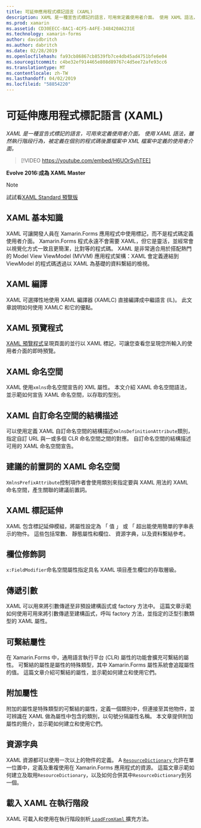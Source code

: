 ```yaml
---
title: 可延伸應用程式標記語言 (XAML)
description: XAML 是一種宣告式標記的語言，可用來定義使用者介面。 使用 XAML 語法，雖然執行階段行為，被定義在個別的程式碼後置檔案中 XML 檔案中定義的使用者介面。
ms.prod: xamarin
ms.assetid: CD30EECC-8AC1-4CF5-A4FE-348420A6231E
ms.technology: xamarin-forms
author: davidbritch
ms.author: dabritch
ms.date: 02/28/2019
ms.openlocfilehash: fa93cb86867cb8539fb7ce4db45ad4751bfe6e04
ms.sourcegitcommit: c4be32ef914465e808d89767c4d5ee72afe93cc6
ms.translationtype: MT
ms.contentlocale: zh-TW
ms.lasthandoff: 04/02/2019
ms.locfileid: "58854220"
---
```

# <a name="extensible-application-markup-language-xaml"></a>可延伸應用程式標記語言 (XAML)

_XAML 是一種宣告式標記的語言，可用來定義使用者介面。 使用 XAML 語法，雖然執行階段行為，被定義在個別的程式碼後置檔案中 XML 檔案中定義的使用者介面。_

> [!VIDEO https://youtube.com/embed/H6UOrSyhTEE]

**Evolve 2016:成為 XAML Master**

> [!NOTE]
> 試試看[XAML Standard 預覽版](standard/index.md)

<a name="xaml" />

## [<a name="xaml-basics"></a>XAML 基本知識](xaml-basics/index.md)

XAML 可讓開發人員在 Xamarin.Forms 應用程式中使用標記，而不是程式碼定義使用者介面。 Xamarin.Forms 程式永遠不會需要 XAML，但它是靈活，並經常會以視覺化方式一致且更簡潔，比對等的程式碼。 XAML 是非常適合用於搭配熱門的 Model View ViewModel (MVVM) 應用程式架構：XAML 會定義連結到 ViewModel 的程式碼透過以 XAML 為基礎的資料繫結的檢視。

## [<a name="xaml-compilation"></a>XAML 編譯](xamlc.md)

XAML 可選擇性地使用 XAML 編譯器 (XAMLC) 直接編譯成中繼語言 (IL)。 此文章說明如何使用 XAMLC 和它的優點。

## [<a name="xaml-previewer"></a>XAML 預覽程式](xaml-previewer/index.md)

[XAML 預覽程式](~/xamarin-forms/xaml/xaml-previewer/index.md)呈現頁面的並行以 XAML 標記，可讓您查看您呈現您所輸入的使用者介面的即時預覽。

## [<a name="xaml-namespaces"></a>XAML 命名空間](namespaces.md)

XAML 使用`xmlns`命名空間宣告的 XML 屬性。 本文介紹 XAML 命名空間語法，並示範如何宣告 XAML 命名空間，以存取的型別。

## [<a name="xaml-custom-namespace-schemas"></a>XAML 自訂命名空間的結構描述](custom-namespace-schemas.md)

可以使用定義 XAML 自訂命名空間的結構描述`XmlnsDefinitionAttribute`類別，指定自訂 URL 與一或多個 CLR 命名空間之間的對應。 自訂命名空間的結構描述可用的 XAML 命名空間宣告。

## [<a name="xaml-namespace-recommended-prefixes"></a>建議的前置詞的 XAML 命名空間](custom-prefix.md)

`XmlnsPrefixAttribute`控制項作者會使用類別來指定要與 XAML 用法的 XAML 命名空間，產生關聯的建議前置詞。

## [<a name="xaml-markup-extensions"></a>XAML 標記延伸](markup-extensions/index.md)

XAML 包含標記延伸模組，將屬性設定為 「 值 」 或 「 超出能使用簡單的字串表示的物件。 這些包括常數、 靜態屬性和欄位、 資源字典，以及資料繫結參考。

## [<a name="field-modifiers"></a>欄位修飾詞](field-modifiers.md)

`x:FieldModifier`命名空間屬性指定具名 XAML 項目產生欄位的存取層級。

## [<a name="passing-arguments"></a>傳遞引數](passing-arguments.md)

XAML 可以用來將引數傳遞至非預設建構函式或 factory 方法中。 這篇文章示範如何使用可用來將引數傳遞至建構函式，呼叫 factory 方法，並指定的泛型引數類型的 XAML 屬性。

## [<a name="bindable-properties"></a>可繫結屬性](bindable-properties.md)

在 Xamarin.Forms 中，通用語言執行平台 (CLR) 屬性的功能會擴充可繫結的屬性。 可繫結的屬性是屬性的特殊類型，其中 Xamarin.Forms 屬性系統會追蹤屬性的值。 這篇文章介紹可繫結的屬性，並示範如何建立和使用它們。

## [<a name="attached-properties"></a>附加屬性](attached-properties.md)

附加的屬性是特殊類型的可繫結的屬性，定義一個類別中，但連接至其他物件，並可辨識在 XAML 做為屬性中包含的類別，以句號分隔屬性名稱。 本文章提供附加屬性的簡介，並示範如何建立和使用它們。

## [<a name="resource-dictionaries"></a>資源字典](resource-dictionaries.md)

XAML 資源都可以使用一次以上的物件的定義。 A [ `ResourceDictionary` ](xref:Xamarin.Forms.ResourceDictionary)允許在單一位置中，定義及重複使用在 Xamarin.Forms 應用程式的資源。 這篇文章示範如何建立及取用`ResourceDictionary`，以及如何合併其中`ResourceDictionary`到另一個。

## [<a name="loading-xaml-at-runtime"></a>載入 XAML 在執行階段](runtime-load.md)

XAML 可載入和使用在執行階段剖析[ `LoadFromXaml` ](xref:Xamarin.Forms.Xaml.Extensions.LoadFromXaml*)擴充方法。
